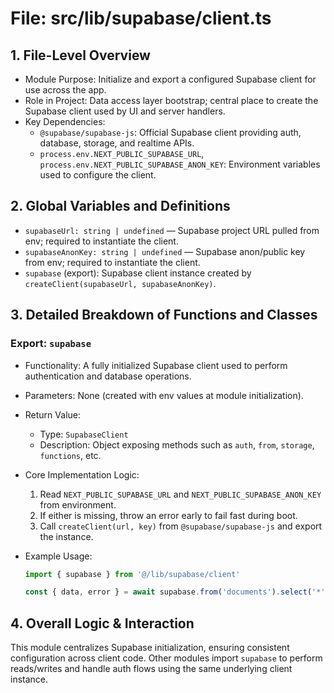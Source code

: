 # File: src/lib/supabase/client.ts

## 1. File-Level Overview

- Module Purpose: Initialize and export a configured Supabase client for use across the app.
- Role in Project: Data access layer bootstrap; central place to create the Supabase client used by UI and server handlers.
- Key Dependencies:
  - `@supabase/supabase-js`: Official Supabase client providing auth, database, storage, and realtime APIs.
  - `process.env.NEXT_PUBLIC_SUPABASE_URL`, `process.env.NEXT_PUBLIC_SUPABASE_ANON_KEY`: Environment variables used to configure the client.

## 2. Global Variables and Definitions

- `supabaseUrl: string | undefined` — Supabase project URL pulled from env; required to instantiate the client.
- `supabaseAnonKey: string | undefined` — Supabase anon/public key from env; required to instantiate the client.
- `supabase` (export): Supabase client instance created by `createClient(supabaseUrl, supabaseAnonKey)`.

## 3. Detailed Breakdown of Functions and Classes

### Export: `supabase`

- Functionality: A fully initialized Supabase client used to perform authentication and database operations.
- Parameters: None (created with env values at module initialization).
- Return Value:
  - Type: `SupabaseClient`
  - Description: Object exposing methods such as `auth`, `from`, `storage`, `functions`, etc.
- Core Implementation Logic:
  1. Read `NEXT_PUBLIC_SUPABASE_URL` and `NEXT_PUBLIC_SUPABASE_ANON_KEY` from environment.
  2. If either is missing, throw an error early to fail fast during boot.
  3. Call `createClient(url, key)` from `@supabase/supabase-js` and export the instance.
- Example Usage:

  ```ts
  import { supabase } from '@/lib/supabase/client'

  const { data, error } = await supabase.from('documents').select('*')
  ```

## 4. Overall Logic & Interaction

This module centralizes Supabase initialization, ensuring consistent configuration across client code. Other modules import `supabase` to perform reads/writes and handle auth flows using the same underlying client instance.
